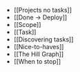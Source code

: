 - [[Projects no tasks]]
- [[Done -> Deploy]]
- [[Scope]]
- [[Task]]
- [[Discovering tasks]]
- [[Nice-to-haves]]
- [[The Hill Graph]]
- [[When to stop]]